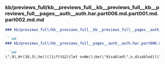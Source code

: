### kb/previews_full/kb__previews_full__kb__previews_full__kb__previews_full__pages__auth__auth.har.part006.md.part001.md.part002.md.md

```md
### kb/previews_full/kb__previews_full__kb__previews_full__pages__auth__auth.har.part006.md.part001.md.part002.md

```md
### kb/previews_full/kb__previews_full__pages__auth__auth.har.part006.md.part001.md (part 002)

```md
\",9),Hr(10,3),he()()}if(t&2){let n=We();be(\"disabled\",n.disabled)(\"t
```

```

```

```
